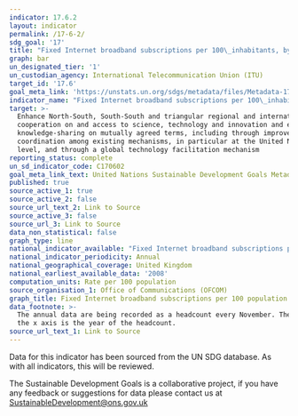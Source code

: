 ```yaml
---
indicator: 17.6.2
layout: indicator
permalink: /17-6-2/
sdg_goal: '17'
title: "Fixed Internet broadband subscriptions per 100\_inhabitants, by speed"
graph: bar
un_designated_tier: '1'
un_custodian_agency: International Telecommunication Union (ITU)
target_id: '17.6'
goal_meta_link: 'https://unstats.un.org/sdgs/metadata/files/Metadata-17-06-02.pdf'
indicator_name: "Fixed Internet broadband subscriptions per 100\_inhabitants, by speed"
target: >-
  Enhance North-South, South-South and triangular regional and international
  cooperation on and access to science, technology and innovation and enhance
  knowledge-sharing on mutually agreed terms, including through improved
  coordination among existing mechanisms, in particular at the United Nations
  level, and through a global technology facilitation mechanism
reporting_status: complete
un_sd_indicator_code: C170602
goal_meta_link_text: United Nations Sustainable Development Goals Metadata (pdf 468kB)
published: true
source_active_1: true
source_active_2: false
source_url_text_2: Link to Source
source_active_3: false
source_url_3: Link to Source
data_non_statistical: false
graph_type: line
national_indicator_available: "Fixed Internet broadband subscriptions per 100\_population"
national_indicator_periodicity: Annual
national_geographical_coverage: United Kingdom
national_earliest_available_data: '2008'
computation_units: Rate per 100 population
source_organisation_1: Office of Communications (OFCOM)
graph_title: Fixed Internet broadband subscriptions per 100 population
data_footnote: >-
  The annual data are being recorded as a headcount every November. The date on
  the x axis is the year of the headcount.
source_url_text_1: Link to Source
---
```


Data for this indicator has been sourced from the UN SDG database. As with all indicators, this will be reviewed.

The Sustainable Development Goals is a collaborative project, if you have any feedback or suggestions for data please contact us at <SustainableDevelopment@ons.gov.uk>
